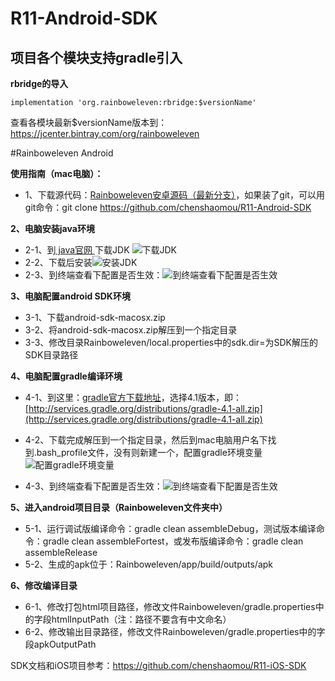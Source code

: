 # R11-Android-SDK
## 项目各个模块支持gradle引入
**rbridge的导入**
```SHELL
implementation 'org.rainboweleven:rbridge:$versionName'
```
查看各模块最新$versionName版本到：https://jcenter.bintray.com/org/rainboweleven


#Rainboweleven Android

**使用指南（mac电脑）：**
* 1、下载源代码：[Rainboweleven安卓源码（最新分支）](https://github.com/chenshaomou/R11-Android-SDK/tree/development)，如果装了git，可以用git命令：git clone https://github.com/chenshaomou/R11-Android-SDK

**2、电脑安装java环境**
* 2-1、到[ java官网 ](http://www.oracle.com/technetwork/java/javase/downloads/index.html)下载JDK
![下载JDK](https://git.oschina.net/uploads/images/2017/0616/234934_ace215d6_703215.png "下载JDK")
* 2-2、下载后安装![安装JDK](https://git.oschina.net/uploads/images/2017/0616/235038_f7883897_703215.png "JDK")
* 2-3、到终端查看下配置是否生效：![到终端查看下配置是否生效](https://git.oschina.net/uploads/images/2017/0617/001945_274b8d07_703215.png "到终端查看下配置是否生效")

**3、电脑配置android SDK环境**
* 3-1、下载android-sdk-macosx.zip
* 3-2、将android-sdk-macosx.zip解压到一个指定目录
* 3-3、修改目录Rainboweleven/local.properties中的sdk.dir=为SDK解压的SDK目录路径

**4、电脑配置gradle编译环境**
* 4-1、到这里：[gradle官方下载地址](http://services.gradle.org/distributions)，选择4.1版本，即：[http://services.gradle.org/distributions/gradle-4.1-all.zip](http://services.gradle.org/distributions/gradle-4.1-all.zip)

* 4-2、下载完成解压到一个指定目录，然后到mac电脑用户名下找到.bash_profile文件，没有则新建一个，配置gradle环境变量
![配置gradle环境变量](https://git.oschina.net/uploads/images/2017/0617/001722_2a468f9e_703215.png "配置gradle环境变量")
* 4-3、到终端查看下配置是否生效：![到终端查看下配置是否生效](https://git.oschina.net/uploads/images/2017/0617/002417_b64d24ca_703215.png "到终端查看下配置是否生效")

**5、进入android项目目录（Rainboweleven文件夹中）**
* 5-1、运行调试版编译命令：gradle clean assembleDebug，测试版本编译命令：gradle clean assembleFortest，或发布版编译命令：gradle clean assembleRelease
* 5-2、生成的apk位于：Rainboweleven/app/build/outputs/apk

**6、修改编译目录**
* 6-1、修改打包html项目路径，修改文件Rainboweleven/gradle.properties中的字段htmlInputPath（注：路径不要含有中文命名）
* 6-2、修改输出目录路径，修改文件Rainboweleven/gradle.properties中的字段apkOutputPath


SDK文档和iOS项目参考：https://github.com/chenshaomou/R11-iOS-SDK
